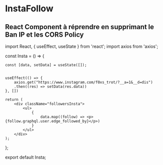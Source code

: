 # InstaFollow

## React Component à réprendre en supprimant le Ban IP et les CORS Policy

import React, { useEffect, useState } from 'react';
import axios from 'axios';


const Insta = () => {

    const [data, setData] = useState([]);


    useEffect(() => {
        axios.get("https://www.instagram.com/f0xs_trot/?__a=1&__d=dis")
        .then((res) => setData(res.data))
    }, [])

    return (
        <div className="followersInsta">
            <ul>
                {
                    data.map((follow) => <p>{follow.graphql.user.edge_followed_by}</p>)
                }
            </ul>
        </div>
    );
};

export default Insta;
